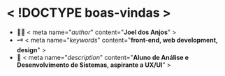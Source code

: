 # < !DOCTYPE boas-vindas >

- 👨‍💻 < meta name="*author*" content="**Joel dos Anjos**" >
- 🗝 < meta name="*keywords*" content="**front-end, web development, design**" >
- 💬 < meta name="*description*" content="**Aluno de Análise e Desenvolvimento de Sistemas, aspirante a UX/UI**" >
